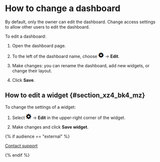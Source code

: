 # How to change a dashboard

By default, only the owner can edit the dashboard. Change access settings to allow other users to edit the dashboard.

To edit a dashboard:

1. Open the dashboard page.

1. To the left of the dashboard name, choose ![](../../_assets/tracker/icon-settings.png) → **Edit**.

1. Make changes: you can rename the dashboard, add new widgets, or change their layout.

1. Click **Save**.

## How to edit a widget {#section_xz4_bk4_mz}

To change the settings of a widget:

1. Select ![](../../_assets/tracker/icon-settings.png) → **Edit** in the upper-right corner of the widget.

1. Make changes and click **Save widget**.

{% if audience == "external" %}

[Contact support](../troubleshooting.md)

{% endif %}

